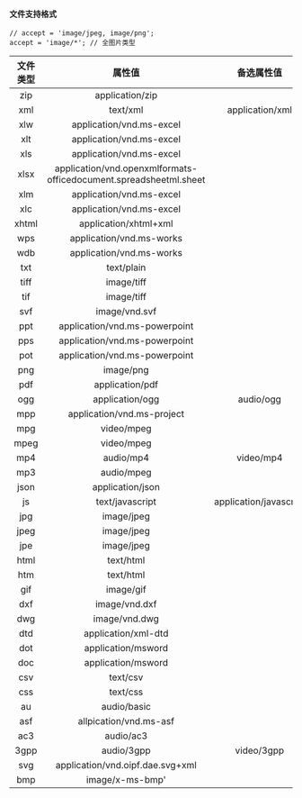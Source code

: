 #### 文件支持格式

```
// accept = 'image/jpeg, image/png';
accept = 'image/*'; // 全图片类型
```

|文件类型|属性值|备选属性值|
|:--:|:--:|:--:|
| zip |application/zip|
| xml |text/xml|application/xml|
| xlw |application/vnd.ms-excel|
| xlt |application/vnd.ms-excel|
| xls |application/vnd.ms-excel|
| xlsx |application/vnd.openxmlformats-officedocument.spreadsheetml.sheet||
| xlm |application/vnd.ms-excel|
| xlc |application/vnd.ms-excel|
| xhtml |application/xhtml+xml|
| wps |application/vnd.ms-works|
| wdb |application/vnd.ms-works|
| txt |text/plain|
| tiff |image/tiff|
| tif |image/tiff|
| svf |image/vnd.svf|
| ppt |application/vnd.ms-powerpoint|
| pps |application/vnd.ms-powerpoint|
| pot |application/vnd.ms-powerpoint|
| png |image/png|
| pdf |application/pdf|
| ogg |application/ogg|audio/ogg|
| mpp |application/vnd.ms-project|
| mpg |video/mpeg|
| mpeg |video/mpeg|
| mp4 |audio/mp4|video/mp4|
| mp3 |audio/mpeg|
| json |application/json|
| js |text/javascript|application/javascript|
| jpg |image/jpeg|
| jpeg |image/jpeg|
| jpe |image/jpeg|
| html |text/html|
| htm |text/html|
| gif |image/gif|
| dxf |image/vnd.dxf|
| dwg |image/vnd.dwg|
| dtd |application/xml-dtd|
| dot |application/msword|
| doc |application/msword|
| csv |text/csv|
| css |text/css|
| au |audio/basic|
| asf |allpication/vnd.ms-asf|
| ac3 |audio/ac3|
|3gpp|audio/3gpp|video/3gpp|
|svg|application/vnd.oipf.dae.svg+xml||
|bmp|image/x-ms-bmp'||
